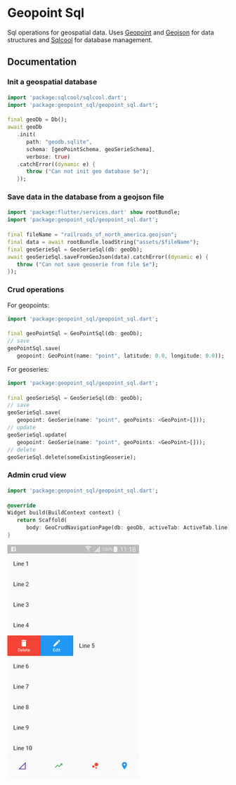 # Geopoint Sql

Sql operations for geospatial data. Uses [Geopoint](https://github.com/synw/geopoint) and [Geojson](https://github.com/synw/geojson) for data structures and [Sqlcool](https://github.com/synw/sqlcool) for database management.

## Documentation

### Init a geospatial database

   ```dart
   import 'package:sqlcool/sqlcool.dart';
   import 'package:geopoint_sql/geopoint_sql.dart';

   final geoDb = Db();
   await geoDb
      .init(
         path: "geodb.sqlite",
         schema: [geoPointSchema, geoSerieSchema],
         verbose: true)
      .catchError((dynamic e) {
         throw ("Can not init geo database $e");
      });
   ```

### Save data in the database from a geojson file

   ```dart
   import 'package:flutter/services.dart' show rootBundle;
   import 'package:geopoint_sql/geopoint_sql.dart';

   final fileName = "railroads_of_north_america.geojson";
   final data = await rootBundle.loadString("assets/$fileName");
   final geoSerieSql = GeoSerieSql(db: geoDb);
   await geoSerieSql.saveFromGeoJson(data).catchError((dynamic e) {
      throw ("Can not save geoserie from file $e");
   });
   ```

### Crud operations

For geopoints:

   ```dart
   import 'package:geopoint_sql/geopoint_sql.dart';

   final geoPointSql = GeoPointSql(db: geoDb);
   // save
   geoPointSql.save(
      geopoint: GeoPoint(name: "point", latitude: 0.0, longitude: 0.0));
   ```

For geoseries:

   ```dart
   import 'package:geopoint_sql/geopoint_sql.dart';

   final geoSerieSql = GeoSerieSql(db: geoDb);
   // save
   geoSerieSql.save(
      geopoint: GeoSerie(name: "point", geoPoints: <GeoPoint>[]));
   // update
   geoSerieSql.update(
      geopoint: GeoSerie(name: "point", geoPoints: <GeoPoint>[]));
   // delete
   geoSerieSql.delete(someExistingGeoserie);
   ```

### Admin crud view

   ```dart
   import 'package:geopoint_sql/geopoint_sql.dart';

   @override
   Widget build(BuildContext context) {
      return Scaffold(
         body: GeoCrudNavigationPage(db: geoDb, activeTab: ActiveTab.line));
   }
   ```

![Screenshot](img/screen.png)
